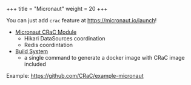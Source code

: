 +++
title = "Micronaut"
weight = 20
+++

You can just add `crac` feature at https://micronaut.io/launch!

* [Micronaut CRaC Module](https://micronaut-projects.github.io/micronaut-crac/latest/guide)
    * Hikari DataSources coordination
    * Redis coordintation
* [Build System](https://micronaut-projects.github.io/micronaut-gradle-plugin/latest/#_micronaut_crac_plugin)
    * a single command to generate a docker image with CRaC image included

Example: https://github.com/CRaC/example-micronaut